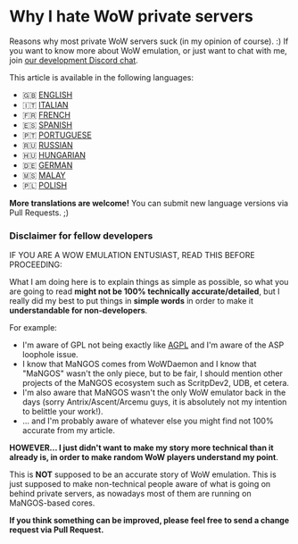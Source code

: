 # Why I hate WoW private servers

Reasons why most private WoW servers suck (in my opinion of course). :)
If you want to know more about WoW emulation, or just want to chat with me, join [our development Discord chat](https://discord.com/invite/gkt4y2x).

This article is available in the following languages:

- 🇬🇧 [ENGLISH](https://github.com/FrancescoBorzi/why-I-hate-wow-private-servers/blob/master/ENGLISH.md)
- 🇮🇹 [ITALIAN](https://github.com/FrancescoBorzi/why-I-hate-wow-private-servers/blob/master/ITALIAN.md)
- 🇫🇷 [FRENCH](https://github.com/FrancescoBorzi/why-I-hate-wow-private-servers/blob/master/FRENCH.md)
- 🇪🇸 [SPANISH](https://github.com/FrancescoBorzi/why-I-hate-wow-private-servers/blob/master/SPANISH.md)
- 🇵🇹 [PORTUGUESE](https://github.com/FrancescoBorzi/why-I-hate-wow-private-servers/blob/master/PORTUGUESE.md)
- 🇷🇺 [RUSSIAN](https://github.com/FrancescoBorzi/why-I-hate-wow-private-servers/blob/master/RUSSIAN.md)
- 🇭🇺 [HUNGARIAN](https://github.com/FrancescoBorzi/why-I-hate-wow-private-servers/blob/master/HUNGARIAN.md)
- 🇩🇪 [GERMAN](https://github.com/FrancescoBorzi/why-I-hate-wow-private-servers/blob/master/GERMAN.md)
- 🇲🇸 [MALAY](https://github.com/FrancescoBorzi/why-I-hate-wow-private-servers/blob/master/MALAY.md)
- 🇵🇱 [POLISH](https://github.com/FrancescoBorzi/why-I-hate-wow-private-servers/blob/master/POLISH.md)

**More translations are welcome!** You can submit new language versions via Pull Requests. ;)

### Disclaimer for fellow developers

IF YOU ARE A WOW EMULATION ENTUSIAST, READ THIS BEFORE PROCEEDING:

What I am doing here is to explain things as simple as possible, so what you are going to read **might not be 100% technically accurate/detailed**, but I really did my best to put things in **simple words** in order to make it **understandable for non-developers**.

For example:

- I'm aware of GPL not being exactly like [AGPL](https://en.wikipedia.org/wiki/Affero_General_Public_License) and I'm aware of the ASP loophole issue.
- I know that MaNGOS comes from WoWDaemon and I know that "MaNGOS" wasn't the only piece, but to be fair, I should mention other projects of the MaNGOS ecosystem such as ScritpDev2, UDB, et cetera.
- I'm also aware that MaNGOS wasn't the only WoW emulator back in the days (sorry Antrix/Ascent/Arcemu guys, it is absolutely not my intention to belittle your work!).
- ... and I'm probably aware of whatever else you might find not 100% accurate from my article.

**HOWEVER... I just didn't want to make my story more technical than it already is, in order to make random WoW players understand my point**.

This is **NOT** supposed to be an accurate story of WoW emulation. This is just supposed to make non-technical people aware of what is going on behind private servers, as nowadays most of them are running on MaNGOS-based cores.

**If you think something can be improved, please feel free to send a change request via Pull Request.**

